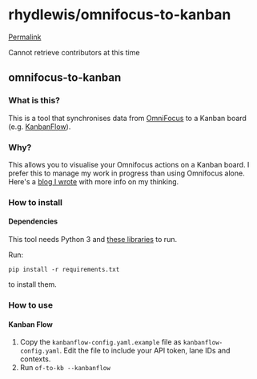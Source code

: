 # rhydlewis/omnifocus-to-kanban

[Permalink](https://github.com/rhydlewis/omnifocus-to-kanban/blob/17835eca34874917117ce14d19aeda08a2fc0ba0/README.md)

Cannot retrieve contributors at this time

## omnifocus-to-kanban

### What is this?

This is a tool that synchronises data from [OmniFocus](http://www.omnigroup.com/omnifocus) to a Kanban board \(e.g. [KanbanFlow](https://kanbanflow.com/)\).

### Why?

This allows you to visualise your Omnifocus actions on a Kanban board. I prefer this to manage my work in progress than using Omnifocus alone. Here's a [blog I wrote](http://rhydlewis.net/blog/2015/9/29/how-i-use-personal-kanban-to-stay-in-control-of-my-work-and-get-stuff-done-part-2) with more info on my thinking.

### How to install

#### Dependencies

This tool needs Python 3 and [these libraries](rhydlewis-omnifocus-to-kanban-2.md) to run.

Run:

`pip install -r requirements.txt`

to install them.

### How to use

#### Kanban Flow

1. Copy the `kanbanflow-config.yaml.example` file as `kanbanflow-config.yaml`. Edit the file to include your API token, lane IDs and contexts.
2. Run `of-to-kb --kanbanflow`

